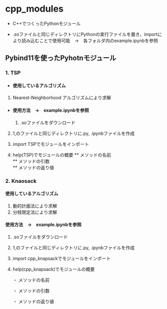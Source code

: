# cpp_modules
* C++でつくったPythonモジュール

* .soファイルと同じディレクトリにPythonの実行ファイルを置き，importにより読み込むことで使用可能　→　各フォルダ内のexample.ipynbを参照

## Pybind11を使ったPyhotnモジュール
### 1. TSP
* #### 使用しているアルゴリズム
1. Nearest-Neighborhood アルゴリズムにより求解

* #### 使用方法　→　example.ipynbを参照
	1. .soファイルをダウンロード

 2. 1,のファイルと同じディレクトリに.py, .ipynbファイルを作成

 3. import TSPでモジュールをインポート

 4. help(TSP)でモジュールの概要
 		** メソッドの名前  
   ** メソッドの引数  
  	** メソッドの返り値  

### 2. Knaosack
#### 使用しているアルゴリズム
1. 動的計画法により求解
2. 分枝限定法により求解

#### 使用方法　→　example.ipynbを参照
1. .soファイルをダウンロード

2. 1,のファイルと同じディレクトリに.py, .ipynbファイルを作成

3. import cpp_knapsackでモジュールをインポート

4. help(cpp_knapsack)でモジュールの概要

   ・ メソッドの名前
  
   ・ メソッドの引数
  
   ・ メソッドの返り値
  

